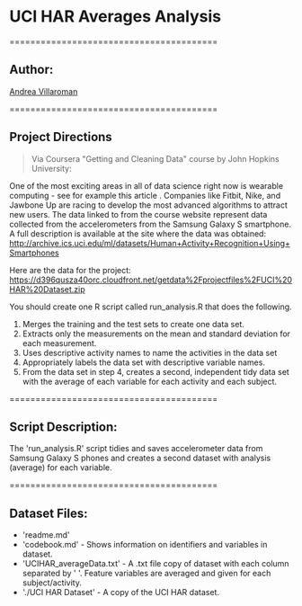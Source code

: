 # UCI HAR Averages Analysis

========================================
## Author:
[Andrea Villaroman](https://github.com/andreyers)

========================================
## Project Directions

>Via Coursera "Getting and Cleaning Data" course by John Hopkins University:

One of the most exciting areas in all of data science right now is wearable computing - see for example this article . Companies like Fitbit, Nike, and Jawbone Up are racing to develop the most advanced algorithms to attract new users. The data linked to from the course website represent data collected from the accelerometers from the Samsung Galaxy S smartphone. A full description is available at the site where the data was obtained:
http://archive.ics.uci.edu/ml/datasets/Human+Activity+Recognition+Using+Smartphones

Here are the data for the project:
https://d396qusza40orc.cloudfront.net/getdata%2Fprojectfiles%2FUCI%20HAR%20Dataset.zip

You should create one R script called run_analysis.R that does the following.
 1. Merges the training and the test sets to create one data set. 
 2. Extracts only the measurements on the mean and standard deviation for each measurement. 
 3. Uses descriptive activity names to name the activities in the data set 
 4. Appropriately labels the data set with descriptive variable names. 
 5. From the data set in step 4, creates a second, independent tidy data set  
    with the average of each variable for each activity and each subject.  

========================================
## Script Description:
 The 'run_analysis.R' script tidies and saves accelerometer data from Samsung Galaxy S phones 
 and creates a second dataset with analysis (average) for each variable.

========================================
## Dataset Files:
* 'readme.md'
* 'codebook.md' - Shows information on identifiers and variables in dataset.
* 'UCIHAR_averageData.txt' - A .txt file copy of dataset with each column separated by ' '. Feature variables are averaged and given for each subject/activity.
* './UCI HAR Dataset' - A copy of the UCI HAR dataset.
